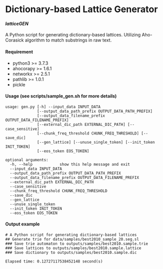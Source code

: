 # Dictionary-based Lattice Generator
#### _latticeGEN_

A Python script for generating dictionary-based lattices.
Utilizing Aho-Corasick algorithm to match substrings in raw text.


#### Requirement

- python3 >= 3.7.3
- ahocorapy >= 1.6.1
- networkx >= 2.5.1
- pathlib >= 1.0.1
- pickle


#### Usage (see scripts/sample_gen.sh for more details)
```
usage: gen.py [-h] --input_data INPUT_DATA
              [--output_data_path_prefix OUTPUT_DATA_PATH_PREFIX]
              [--output_data_filename_prefix OUTPUT_DATA_FILENAME_PREFIX]
              [--external_dic_path EXTERNAL_DIC_PATH] [--case_sensitive]
              [--chunk_freq_threshold CHUNK_FREQ_THRESHOLD] [--save_dic]
              [--gen_lattice] [--unuse_single_token] [--init_token INIT_TOKEN]
              [--eos_token EOS_TOKEN]

optional arguments:
  -h, --help            show this help message and exit
  --input_data INPUT_DATA
  --output_data_path_prefix OUTPUT_DATA_PATH_PREFIX
  --output_data_filename_prefix OUTPUT_DATA_FILENAME_PREFIX
  --external_dic_path EXTERNAL_DIC_PATH
  --case_sensitive
  --chunk_freq_threshold CHUNK_FREQ_THRESHOLD
  --save_dic
  --gen_lattice
  --unuse_single_token
  --init_token INIT_TOKEN
  --eos_token EOS_TOKEN
```

#### Output example
```
# A Python script for generating dictionary-based lattices
## Generate trie for data/samples/best2010_sample_20.seg.sl
### Save trie automaton to outputs/samples/best2010.sample.trie
### Save lattices to outputs/samples/best2010.sample.lattice
### Save dictionary to outputs/samples/best2010.sample.dic

Elapsed time: 0.12727117538452148 second(s)  
```
